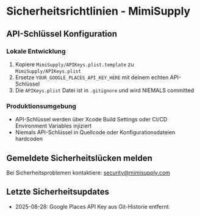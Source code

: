 # Sicherheitsrichtlinien - MimiSupply

## API-Schlüssel Konfiguration

### Lokale Entwicklung
1. Kopiere `MimiSupply/APIKeys.plist.template` zu `MimiSupply/APIKeys.plist`
2. Ersetze `YOUR_GOOGLE_PLACES_API_KEY_HERE` mit deinem echten API-Schlüssel
3. Die `APIKeys.plist` Datei ist in `.gitignore` und wird NIEMALS committed

### Produktionsumgebung
- API-Schlüssel werden über Xcode Build Settings oder CI/CD Environment Variables injiziert
- Niemals API-Schlüssel in Quellcode oder Konfigurationsdateien hardcoden

## Gemeldete Sicherheitslücken melden
Bei Sicherheitsproblemen kontaktiere: security@mimisupply.com

## Letzte Sicherheitsupdates
- 2025-08-28: Google Places API Key aus Git-Historie entfernt
